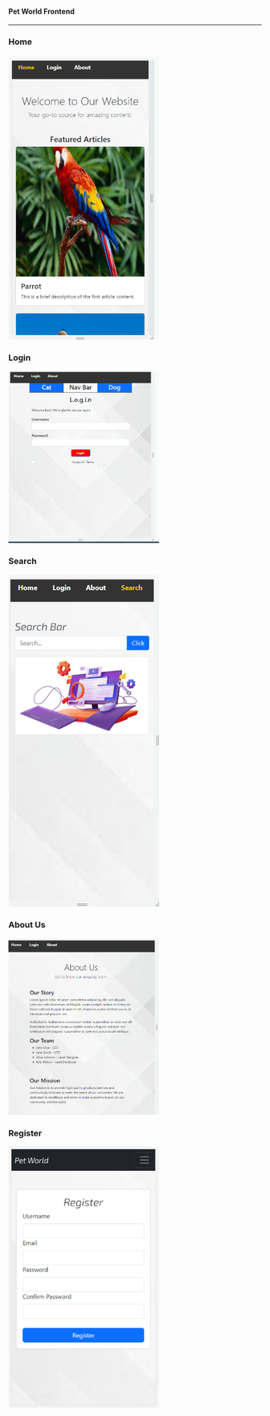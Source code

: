 #### Pet World Frontend

---

### Home

<img src="public/assests/Images/ReadMeImg/Home Page.png" width="300" />

### Login

<img src="public/assests/Images/ReadMeImg/Login Page.png" width="300" />

### Search

<img src="public/assests/Images/ReadMeImg/Search Page.png" width="300" />

### About Us

<img src="public/assests/Images/ReadMeImg/About page.png" width="300" />

### Register

<img src="public/assests/Images/ReadMeImg/Register Page.png" width="300" />
